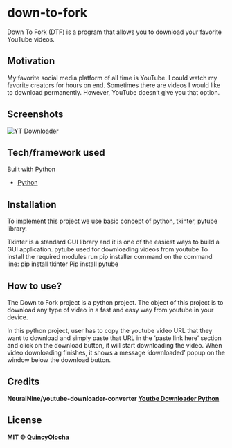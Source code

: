 # down-to-fork
Down To Fork (DTF) is a program that allows you to download your favorite YouTube videos. 


## Motivation
My favorite social media platform of all time is YouTube. I could watch my favorite creators for hours on end. Sometimes there are videos I would like to download permanently. However, YouTube doesn’t give you that option. 

## Screenshots
![YT Downloader](https://github.com/ksu-is/down-to-fork/blob/main/down%20to%20fork%20code.PNG?raw=true)

## Tech/framework used

Built with Python
- [Python](https://www.python.org/)


## Installation
To implement this project we use basic concept of python, tkinter, pytube library.

Tkinter is a standard GUI library and it is one of the easiest ways to build a GUI application.
pytube used for downloading videos from youtube
To install the required modules run pip installer command on the command line: 
pip install tkinter
Pip install pytube


## How to use?
The Down to Fork project is a python project. The object of this project is to download any type of video in a fast and easy way from youtube in your device.

In this python project, user has to copy the youtube video URL that they want to download and simply paste that URL in the ‘paste link here’ section and click on the download button, it will start downloading the video. When video downloading finishes, it shows a message ‘downloaded’ popup on the window below the download button.

## Credits

<b>NeuralNine/youtube-downloader-converter<b>
<b>[Youtbe Downloader Python](https://www.youtube.com/watch?v=BPhvbIuq7uM)<b>


## License
MIT © [QuincyOlocha]()
